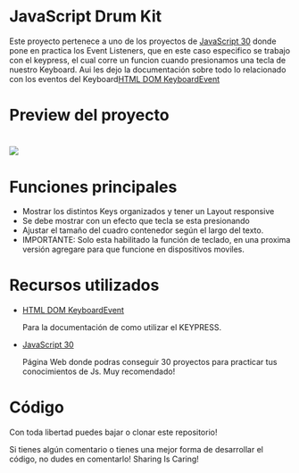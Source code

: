 <h1>JavaScript Drum Kit</h1>
<p>Este proyecto pertenece a uno de los proyectos de <a href="https://javascript30.com/">JavaScript 30</a> donde pone en practica los Event Listeners, que en este caso especifico se trabajo con el keypress, el cual corre un funcion cuando presionamos una tecla de nuestro Keyboard. Aui les dejo la documentación sobre todo lo relacionado con los eventos del Keyboard<a href="https://www.w3schools.com/jsref/obj_keyboardevent.asp">HTML DOM KeyboardEvent</a></p>

<h1>Preview del proyecto<h1>
<img align="center" src="DrumKit.gif"/>

<h1>Funciones principales</h1>
  <ul>
    <li>Mostrar los distintos Keys organizados y tener un Layout responsive</li>
    <li>Se debe mostrar con un efecto que tecla se esta presionando</li>
    <li>Ajustar el tamaño del cuadro contenedor según el largo del texto.</li>
    <li>IMPORTANTE: Solo esta habilitado la función de teclado, en una proxima versión agregare para que funcione en dispositivos moviles.</li>
  </ul>
  
  <h1>Recursos utilizados</h1>
  <ul>
      <li><a href="https://www.w3schools.com/jsref/obj_keyboardevent.asp">HTML DOM KeyboardEvent</a></li>
    <p>Para la documentación de como utilizar el KEYPRESS.</p>
    <li><a href="https://javascript30.com/">JavaScript 30</a></li>
    <p>Página Web donde podras conseguir 30 proyectos para practicar tus conocimientos de Js. Muy recomendado!</p>
  </ul>
  <h1>Código</h1>
  <p>Con toda libertad puedes bajar o clonar este repositorio!</p>
  <p>Si tienes algún comentario o tienes una mejor forma de desarrollar el código, no dudes en comentarlo! Sharing Is Caring!</p>

